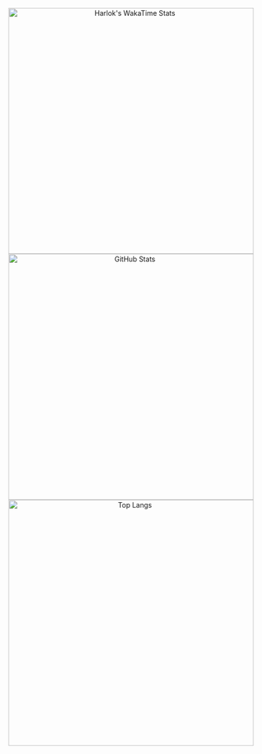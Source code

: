 <p align="center">
  <a href="https://github.com/anuraghazra/github-readme-stats">
    <img alt="Harlok's WakaTime Stats" width="500px" src="https://github-readme-stats.vercel.app/api/wakatime?username=ffflabs&theme=transparent&text_color=878787&title_color=3176cc&icon_color=878787&border_color=878787&border_radius=5&cache_seconds=1800"/>
  </a>
  <img alt="GitHub Stats" width="500px" src="https://github-readme-stats.vercel.app/api?username=EpicNerdBr&show_icons=true&count_private=true&include_all_commits=true&theme=transparent&text_color=878787&title_color=3176cc&icon_color=878787&border_color=878787&border_radius=5&cache_seconds=1800"/>
  <img alt="Top Langs" width="500px" src="https://github-readme-stats.vercel.app/api/top-langs/?username=EpicNerdBr&layout=compact&theme=transparent&text_color=878787&title_color=3176cc&icon_color=878787&border_color=878787&border_radius=5&cache_seconds=1800"/>
</p>
